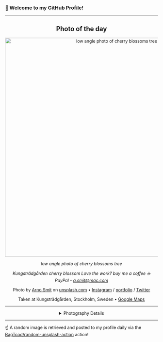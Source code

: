 ### 👋 Welcome to my GitHub Profile!

----
<div align="center">

## Photo of the day
  
  <a href="https://unsplash.com/photos/low-angle-photo-of-cherry-blossoms-tree-sKJ7zSylUao"><img width="720" src="https://images.unsplash.com/photo-1462275646964-a0e3386b89fa?crop=entropy&cs=tinysrgb&fit=max&fm=jpg&ixid=M3w1OTQ0OTd8MHwxfHJhbmRvbXx8fHx8fHx8fDE3MjkwNTg5NTd8&ixlib=rb-4.0.3&q=80&w=1080" alt="low angle photo of cherry blossoms tree"></a>
  
  <em>low angle photo of cherry blossoms tree</em>
  
  <em>Kungsträdgården cherry blossom Love the work? buy me a coffee ☕ PayPal - a.smit@mac.com</em>

  Photo by [Arno Smit](https://www.instagram.com/_entreprenerd) on [unsplash.com](https://unsplash.com/) • [Instagram](https://instagram.com/_entreprenerd) / [portfolio](https://www.instagram.com/_entreprenerd) / [Twitter](https://twitter.com/_entreprenerd)
  
  Taken at Kungsträdgården, Stockholm, Sweden • [Google Maps](https://www.google.com/maps/search/?api=1&query=59.3314805,18.0715003)
  
  ---
  
<details>
<summary>Photography Details</summary>
  
| Parameter     | Value |
| ------------- | ----- |
| Camera Model  | X-T10 |
| Exposure Time | 1/2000 |
| Aperture      | 2.8 |
| Focal Length  | 35.0 |
| ISO           | 200 |
| Location      | Kungsträdgården, Stockholm, Sweden (Sweden) |
| Coordinates   | Latitude 59.3314805, Longitude 18.0715003 |

</details>

</div>

----

☝️ A random image is retrieved and posted to my profile daily via the [BagToad/random-unsplash-action](https://github.com/BagToad/random-unsplash-action) action!
